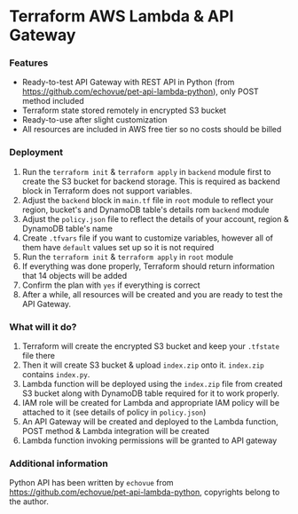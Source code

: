 # Terraform AWS Lambda & API Gateway

### Features

- Ready-to-test API Gateway with REST API in Python (from https://github.com/echovue/pet-api-lambda-python), only POST method included
- Terraform state stored remotely in encrypted S3 bucket
- Ready-to-use after slight customization
- All resources are included in AWS free tier so no costs should be billed

### Deployment

1. Run the `terraform init` & `terraform apply` in `backend` module first to create the S3 bucket for backend storage. This is required as backend block in Terraform does not support variables.
2. Adjust the `backend` block in `main.tf` file in `root` module to reflect your region, bucket's and DynamoDB table's details rom `backend` module
3. Adjust the `policy.json` file to reflect the details of your account, region & DynamoDB table's name
4. Create `.tfvars` file if you want to customize variables, however all of them have `default` values set up so it is not required
5. Run the `terraform init` & `terraform apply` in `root` module
6. If everything was done properly, Terraform should return information that 14 objects will be added
7. Confirm the plan with `yes` if everything is correct
8. After a while, all resources will be created and you are ready to test the API Gateway.

### What will it do?

1. Terraform will create the encrypted S3 bucket and keep your `.tfstate` file there
2. Then it will create S3 bucket & upload `index.zip` onto it. `index.zip` contains `index.py`.
3. Lambda function will be deployed using the `index.zip` file from created S3 bucket along with DynamoDB table required for it to work properly.
4. IAM role will be created for Lambda and appropriate IAM policy will be attached to it (see details of policy in `policy.json`)
5. An API Gateway will be created and deployed to the Lambda function, POST method & Lambda integration will be created
6. Lambda function invoking permissions will be granted to API gateway

### Additional information

Python API has been written by `echovue` from https://github.com/echovue/pet-api-lambda-python, copyrights belong to the author.
